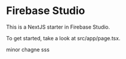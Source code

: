 # Firebase Studio

This is a NextJS starter in Firebase Studio.

To get started, take a look at src/app/page.tsx.

minor chagne sss